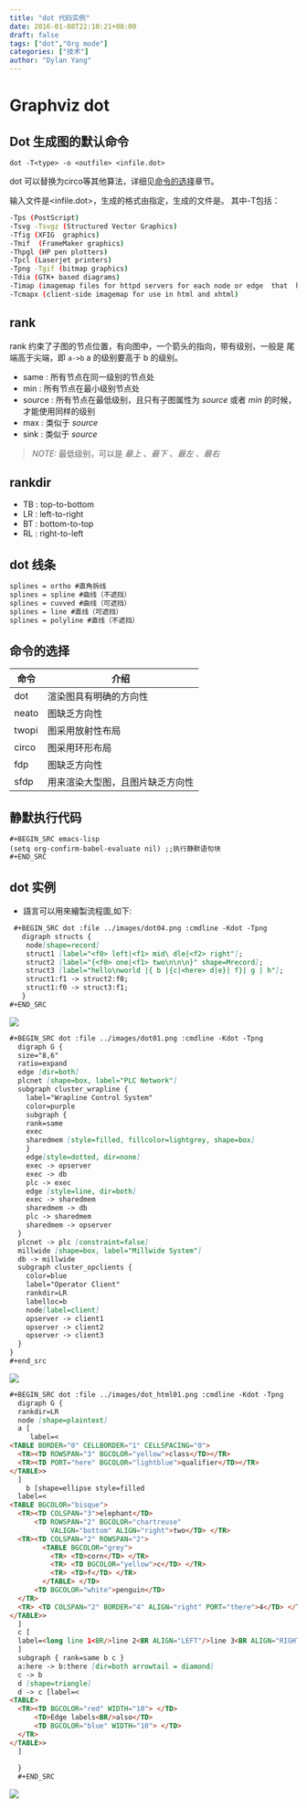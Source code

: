 ```yaml
---
title: "dot 代码实例"
date: 2016-01-08T22:10:21+08:00
draft: false
tags: ["dot","Org mode"]
categories: ["技术"]
author: "Dylan Yang"
---
```


# Graphviz dot

## Dot 生成图的默认命令

`dot -T<type> -o <outfile> <infile.dot>`

dot 可以替换为circo等其他算法，详细见[命令的选择](#命令的选择)章节。

输入文件是<infile.dot>，生成的格式由<type>指定，生成的文件是<outfile>。
其中-T<type>包括：

``` sh
-Tps (PostScript)
-Tsvg -Tsvgz (Structured Vector Graphics)
-Tfig (XFIG  graphics)
-Tmif  (FrameMaker graphics)
-Thpgl (HP pen plotters)
-Tpcl (Laserjet printers)
-Tpng -Tgif (bitmap graphics)
-Tdia (GTK+ based diagrams)
-Timap (imagemap files for httpd servers for each node or edge  that  has a non-null "href" attribute.)
-Tcmapx (client-side imagemap for use in html and xhtml)
```

<!--more-->

## rank

rank 约束了子图的节点位置，有向图中，一个箭头的指向，带有级别，一般是
尾端高于尖端，即 `a->b` a 的级别要高于 b 的级别。

- same : 所有节点在同一级别的节点处
- min : 所有节点在最小级别节点处
- source : 所有节点在最低级别，且只有子图属性为 *source* 或者 *min* 的时候，才能使用同样的级别
- max : 类似于 *source*
- sink : 类似于 *source*
 
> *NOTE:* 最低级别，可以是 *最上* 、*最下* 、*最左* 、*最右* 

## rankdir
- TB : top-to-bottom
- LR : left-to-right
- BT : bottom-to-top
- RL : right-to-left

## dot 线条

``` md
splines = ortho #直角拆线
splines = spline #曲线（不遮挡）
splines = cuvved #曲线（可遮挡）
splines = line #直线（可遮挡）
splines = polyline #直线（不遮挡）
```

## 命令的选择

|命令|介绍|
|---|----|
|dot|渲染图具有明确的方向性|
|neato|图缺乏方向性|
|twopi|图采用放射性布局|
|circo|图采用环形布局|
|fdp|图缺乏方向性|
|sfdp|用来渲染大型图，且图片缺乏方向性|

## 静默执行代码

``` emacs-lisp
#+BEGIN_SRC emacs-lisp
(setq org-confirm-babel-evaluate nil) ;;执行静默语句块
#+END_SRC
```

## dot 实例

- 語言可以用來繪製流程圖,如下:

``` md
 #+BEGIN_SRC dot :file ../images/dot04.png :cmdline -Kdot -Tpng
   digraph structs {
    node[shape=record]
    struct1 [label="<f0> left|<f1> mid\ dle|<f2> right"];
    struct2 [label="{<f0> one|<f1> two\n\n\n}" shape=Mrecord];
    struct3 [label="hello\nworld |{ b |{c|<here> d|e}| f}| g | h"];
    struct1:f1 -> struct2:f0;
    struct1:f0 -> struct3:f1;
   }
#+END_SRC 
```

![](/images/dot04.png)

``` md
#+BEGIN_SRC dot :file ../images/dot01.png :cmdline -Kdot -Tpng
  digraph G {
  size="8,6"
  ratio=expand
  edge [dir=both]
  plcnet [shape=box, label="PLC Network"]
  subgraph cluster_wrapline {
    label="Wrapline Control System"
    color=purple
    subgraph {
    rank=same
    exec
    sharedmem [style=filled, fillcolor=lightgrey, shape=box]
    }
    edge[style=dotted, dir=none]
    exec -> opserver
    exec -> db
    plc -> exec
    edge [style=line, dir=both]
    exec -> sharedmem
    sharedmem -> db
    plc -> sharedmem
    sharedmem -> opserver
  }
  plcnet -> plc [constraint=false]
  millwide [shape=box, label="Millwide System"]
  db -> millwide
  subgraph cluster_opclients {
    color=blue
    label="Operator Client"
    rankdir=LR
    labelloc=b
    node[label=client]
    opserver -> client1
    opserver -> client2
    opserver -> client3
  }
}
#+end_src 
```

![](/images/dot01.png)

``` md
#+BEGIN_SRC dot :file ../images/dot_html01.png :cmdline -Kdot -Tpng
  digraph G {
  rankdir=LR
  node [shape=plaintext]
  a [
     label=<
<TABLE BORDER="0" CELLBORDER="1" CELLSPACING="0">
  <TR><TD ROWSPAN="3" BGCOLOR="yellow">class</TD></TR>
  <TR><TD PORT="here" BGCOLOR="lightblue">qualifier</TD></TR>
</TABLE>>
  ]
    b [shape=ellipse style=filled
  label=<
<TABLE BGCOLOR="bisque">
  <TR><TD COLSPAN="3">elephant</TD> 
      <TD ROWSPAN="2" BGCOLOR="chartreuse" 
          VALIGN="bottom" ALIGN="right">two</TD> </TR>
  <TR><TD COLSPAN="2" ROWSPAN="2">
        <TABLE BGCOLOR="grey">
          <TR> <TD>corn</TD> </TR> 
          <TR> <TD BGCOLOR="yellow">c</TD> </TR> 
          <TR> <TD>f</TD> </TR> 
        </TABLE> </TD>
      <TD BGCOLOR="white">penguin</TD> 
  </TR> 
  <TR> <TD COLSPAN="2" BORDER="4" ALIGN="right" PORT="there">4</TD> </TR>
</TABLE>>
  ]
  c [ 
  label=<long line 1<BR/>line 2<BR ALIGN="LEFT"/>line 3<BR ALIGN="RIGHT"/>>
  ]
  subgraph { rank=same b c }
  a:here -> b:there [dir=both arrowtail = diamond]
  c -> b
  d [shape=triangle]
  d -> c [label=<
<TABLE>
  <TR><TD BGCOLOR="red" WIDTH="10"> </TD>
      <TD>Edge labels<BR/>also</TD>
      <TD BGCOLOR="blue" WIDTH="10"> </TD>
  </TR>
</TABLE>>
  ]
  
  }
  #+END_SRC 
```

![](/images/dot_html01.png)
